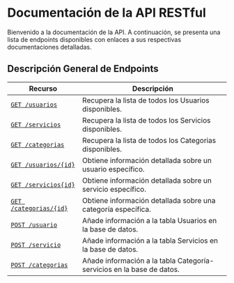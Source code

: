 # Documentación de la API RESTful

Bienvenido a la documentación de la API. A continuación, se presenta una lista
de endpoints disponibles con enlaces a sus respectivas documentaciones detalladas.

## Descripción General de Endpoints

| Recurso                    | Descripción |
| -------------------------- | ----------- |
| [`GET /usuarios`](https://github.com/FabianVaz/node-rest-chambalancer/blob/main/docs/endpoints/get-usuarios.md)               | Recupera la lista de todos los Usuarios disponibles. |
| [`GET /servicios`](https://github.com/FabianVaz/node-rest-chambalancer/blob/main/docs/endpoints/get-servicios.md)               | Recupera la lista de todos los Servicios disponibles. |
| [`GET /categorias`](https://github.com/FabianVaz/node-rest-chambalancer/blob/main/docs/endpoints/get-categorias.md)               | Recupera la lista de todos los Categorias disponibles. |
| [`GET /usuarios/{id}`](https://github.com/FabianVaz/node-rest-chambalancer/blob/main/docs/endpoints/get-usuarios-id.md)          | Obtiene información detallada sobre un usuario específico. |
| [`GET /servicios{id}`](https://github.com/FabianVaz/node-rest-chambalancer/blob/main/docs/endpoints/get-servicios-id.md)          | Obtiene información detallada sobre un servicio específico. |
| [`GET /categorias/{id}`](https://github.com/FabianVaz/node-rest-chambalancer/blob/main/docs/endpoints/get-categorias-id.md)          | Obtiene información detallada sobre una categoría específica. |
| [`POST /usuario`](https://github.com/FabianVaz/node-rest-chambalancer/blob/main/docs/endpoints/post-usuarios.md)          | Añade información a la tabla Usuarios en la base de datos. |
| [`POST /servicio`](https://github.com/FabianVaz/node-rest-chambalancer/blob/main/docs/endpoints/post-servicios.md)          | Añade información a la tabla Servicios en la base de datos. |
| [`POST /categorias`](https://github.com/FabianVaz/node-rest-chambalancer/blob/main/docs/endpoints/post-categorias.md)          | Añade información a la tabla Categoría-servicios en la base de datos. |






































































































